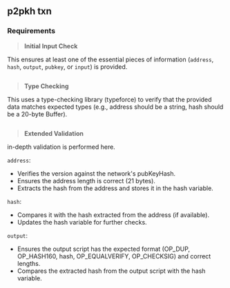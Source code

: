 ## p2pkh txn

### Requirements

> **Initial Input Check**
 
This ensures at least one of the essential pieces of information (`address`, `hash`, `output`, `pubkey`, or `input`) is provided.

```python

```

> **Type Checking**

This uses a type-checking library (typeforce) to verify that the provided data matches expected types (e.g., address should be a string, hash should be a 20-byte Buffer).

```python

```

> **Extended Validation**

in-depth validation is performed here.

`address`:
- Verifies the version against the network's pubKeyHash.
- Ensures the address length is correct (21 bytes).
- Extracts the hash from the address and stores it in the hash variable.

`hash`:
- Compares it with the hash extracted from the address (if available).
- Updates the hash variable for further checks.

`output`:
- Ensures the output script has the expected format (OP_DUP, OP_HASH160, hash, OP_EQUALVERIFY, OP_CHECKSIG) and correct lengths.
- Compares the extracted hash from the output script with the hash variable.